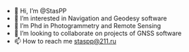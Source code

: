 - 👋 Hi, I’m @StasPP
- 👀 I’m interested in Navigation and Geodesy software
- 🌱 I’m Phd in Photogrammetry and Remote Sensing
- 💞️ I’m looking to collaborate on projects of GNSS software
- 📫 How to reach me staspp@211.ru

<!---
StasPP/StasPP is a ✨ special ✨ repository because its `README.md` (this file) appears on your GitHub profile.
You can click the Preview link to take a look at your changes.
--->

